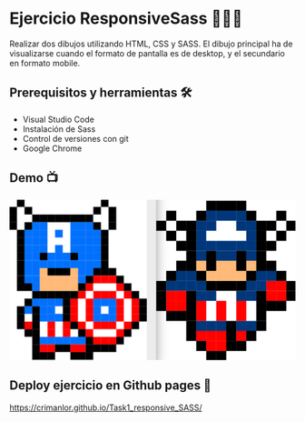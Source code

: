 # Ejercicio ResponsiveSass 👩🏼‍🎤

Realizar dos dibujos utilizando HTML, CSS y SASS. El dibujo principal ha de visualizarse cuando el formato de pantalla es de desktop, y el secundario en formato mobile.

## Prerequisitos y herramientas 🛠

- Visual Studio Code
- Instalación de Sass
- Control de versiones con git
- Google Chrome

## Demo 📺

![Imagen Desktop](demo.jpg)

## Deploy ejercicio en Github pages 📱

https://crimanlor.github.io/Task1_responsive_SASS/

